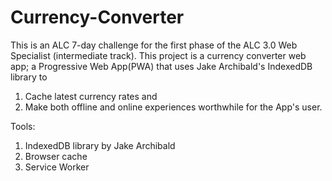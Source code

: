 # Currency-Converter

This is an ALC 7-day challenge for the first phase of the ALC 3.0 Web Specialist (intermediate track).
This project is a  currency converter web app; a Progressive Web App(PWA) that uses Jake Archibald's IndexedDB library to 
1. Cache latest currency rates and
2. Make both offline and online experiences worthwhile for the App's user.


Tools:
1. IndexedDB library by Jake Archibald
2. Browser cache
3. Service Worker
